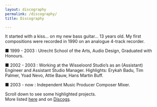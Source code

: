 ```yaml
---
layout: discography
permalink: /discography/
title: Discography

---
```


It started with a kiss... on my new bass guitar... 13 years old. My first compositions were recorded in 1990 on an analogue 4-track recorder.


■ 1999 - 2003 : Utrecht School of the Arts, Audio Design, Graduated with Honours.

■ 2002 - 2003 : Working at the Wisseloord Studio’s as an (Assistant) Engineer and Assistant Studio Manager. Highlights: Erykah Badu, Tim Palmer, Yoad Nevo, Attie Bauw, Hans Martin Buff.

■ 2003 - now : Independent Music Producer Composer Mixer.

Scroll down to see some highlighted projects.<br />
More listed <a href="../../../assets/cv/GijsvanKloosterCVM.pdf" target="_top" class="red-link">here</a> and on <a href="https://www.discogs.com/artist/413565-Gijs-Van-Klooster?sort=year%2Cdesc&limit=50&filter_anv=0&type=Credits&layout=med" target="_top" class="red-link">Discogs</a>.